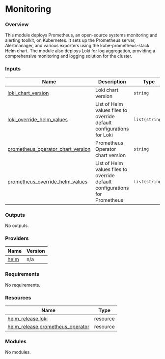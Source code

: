 # Monitoring 

### Overview

This module deploys Prometheus, an open-source systems monitoring and alerting toolkit, on Kubernetes. It sets up the Prometheus server, Alertmanager, and various exporters using the kube-prometheus-stack Helm chart. The module also deploys Loki for log aggregation, providing a comprehensive monitoring and logging solution for the cluster.

### Inputs

| Name | Description | Type | Default | Required |
|------|-------------|------|---------|:--------:|
| <a name="input_loki_chart_version"></a> [loki\_chart\_version](#input\_loki\_chart\_version) | Loki chart version | `string` | `"2.10.0"` | no |
| <a name="input_loki_override_helm_values"></a> [loki\_override\_helm\_values](#input\_loki\_override\_helm\_values) | List of Helm values files to override default configurations for Loki | `list(string)` | `[]` | no |
| <a name="input_prometheus_operator_chart_version"></a> [prometheus\_operator\_chart\_version](#input\_prometheus\_operator\_chart\_version) | Prometheus Operator chart version | `string` | `"61.9.0"` | no |
| <a name="input_prometheus_override_helm_values"></a> [prometheus\_override\_helm\_values](#input\_prometheus\_override\_helm\_values) | List of Helm values files to override default configurations for Prometheus | `list(string)` | `[]` | no |

### Outputs

No outputs.

### Providers

| Name | Version |
|------|---------|
| <a name="provider_helm"></a> [helm](#provider\_helm) | n/a |

### Requirements

No requirements.

### Resources

| Name | Type |
|------|------|
| [helm_release.loki](https://registry.terraform.io/providers/hashicorp/helm/latest/docs/resources/release) | resource |
| [helm_release.prometheus_operator](https://registry.terraform.io/providers/hashicorp/helm/latest/docs/resources/release) | resource |

### Modules

No modules.
